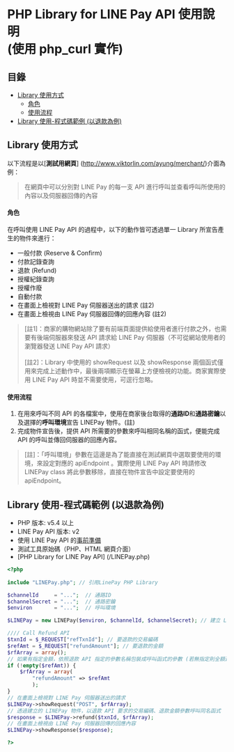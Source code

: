 # PHP Library for LINE Pay API 使用說明<br> (使用 php_curl 實作)

## 目錄
* [Library 使用方式](#library-使用方式)
  * [角色](#角色)
  * [使用流程](#使用流程)
* [Library 使用-程式碼範例 (以退款為例)](#library-使用-程式碼範例-以退款為例)

## Library 使用方式
以下流程是以[**測試用網頁**] (http://www.viktorlin.com/ayung/merchant/)介面為例：
> 在網頁中可以分別對 LINE Pay 的每一支 API 進行呼叫並查看呼叫所使用的內容以及伺服器回傳的內容

#### 角色
在呼叫使用 LINE Pay API 的過程中，以下的動作皆可透過單一 Library 所宣告產生的物件來進行：
* 一般付款 (Reserve & Confirm)
* 付款記錄查詢
* 退款 (Refund)
* 授權紀錄查詢
* 授權作廢
* 自動付款
* 在畫面上檢視對 LINE Pay 伺服器送出的請求 (註2)
* 在畫面上檢視由 LINE Pay 伺服器回傳的回應內容 (註2)

> [註1]：商家的購物網站除了要有前端頁面提供給使用者進行付款之外，也需要有後端伺服器來發送 API 請求給 LINE Pay 伺服器（不可從網站使用者的瀏覽器發送 LINE Pay API 請求） 
<br><br>
> [註2]：Library 中使用的 showRequest 以及 showResponse 兩個函式僅用來完成上述動作中，最後兩項顯示在螢幕上方便檢視的功能。商家實際使用 LINE Pay API 時並不需要使用，可逕行忽略。

#### 使用流程
1. 在用來呼叫不同 API 的各檔案中，使用在商家後台取得的**通路ID**和**通路密鑰**以及選擇的**呼叫環境**宣告 LINEPay 物件。(註)
2. 完成物件宣告後，提供 API 所需要的參數來呼叫相同名稱的函式，便能完成 API 的呼叫並傳回伺服器的回應內容。

> [註]：「呼叫環境」參數在這邊是為了能直接在測試網頁中選取要使用的環境，來設定對應的 apiEndpoint 。實際使用 LINE Pay API 時請修改 LINEPay class 將此參數移除，直接在物件宣告中設定要使用的 apiEndpoint。

## Library 使用-程式碼範例 (以退款為例)
* PHP 版本: v5.4 以上
* LINE Pay API 版本: v2
* 使用 LINE Pay API 的[事前準備](/README.md)
* 測試工具原始碼（PHP、HTML 網頁介面）
* [PHP Library for LINE Pay API] (/LINEPay.php)

``` php
<?php
    
include "LINEPay.php"; // 引用LinePay PHP Library

$channelId     = "...";  // 通路ID
$channelSecret = "...";  // 通路密鑰
$environ       = "...";  // 呼叫環境

$LINEPay = new LINEPay($environ, $channelId, $channelSecret); // 建立 LINEPay 物件

//// Call Refund API
$txnId = $_REQUEST["refTxnId"]; // 要退款的交易編碼
$refAmt = $_REQUEST["refundAmount"]; // 要退款的金額
$rfArray = array(); 
// 如果有指定金額，依照退款 API 指定的參數名稱包裝成呼叫函式的參數 (若無指定則全額退費)
if (!empty($refAmt)) { 
	$rfArray = array(
		"refundAmount" => $refAmt 
		);
}
// 在畫面上檢視對 LINE Pay 伺服器送出的請求
$LINEPay->showRequest("POST", $rfArray);
// 透過建立的 LINEPay 物件，以退款 API 要求的交易編碼、退款金額參數呼叫同名函式
$response = $LINEPay->refund($txnId, $rfArray);
// 在畫面上檢視由 LINE Pay 伺服器回傳的回應內容
$LINEPay->showResponse($response);

?>
```
